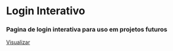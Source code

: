 # Login Interativo
### Pagina de login interativa para uso em projetos futuros
[Visualizar](https://ednotsheeran.github.io/Login-Interativo/.)
